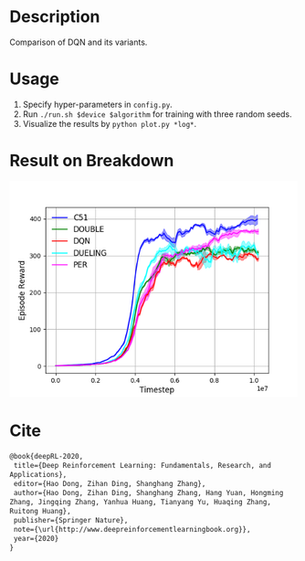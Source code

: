# Description
Comparison of DQN and its variants.

# Usage
1. Specify hyper-parameters in `config.py`.
2. Run `./run.sh $device $algorithm` for training with three random seeds.
3. Visualize the results by `python plot.py *log*`.

# Result on Breakdown
![](ch4.png) 



# Cite

```
@book{deepRL-2020,
 title={Deep Reinforcement Learning: Fundamentals, Research, and Applications},
 editor={Hao Dong, Zihan Ding, Shanghang Zhang},
 author={Hao Dong, Zihan Ding, Shanghang Zhang, Hang Yuan, Hongming Zhang, Jingqing Zhang, Yanhua Huang, Tianyang Yu, Huaqing Zhang, Ruitong Huang},
 publisher={Springer Nature},
 note={\url{http://www.deepreinforcementlearningbook.org}},
 year={2020}
}
```
